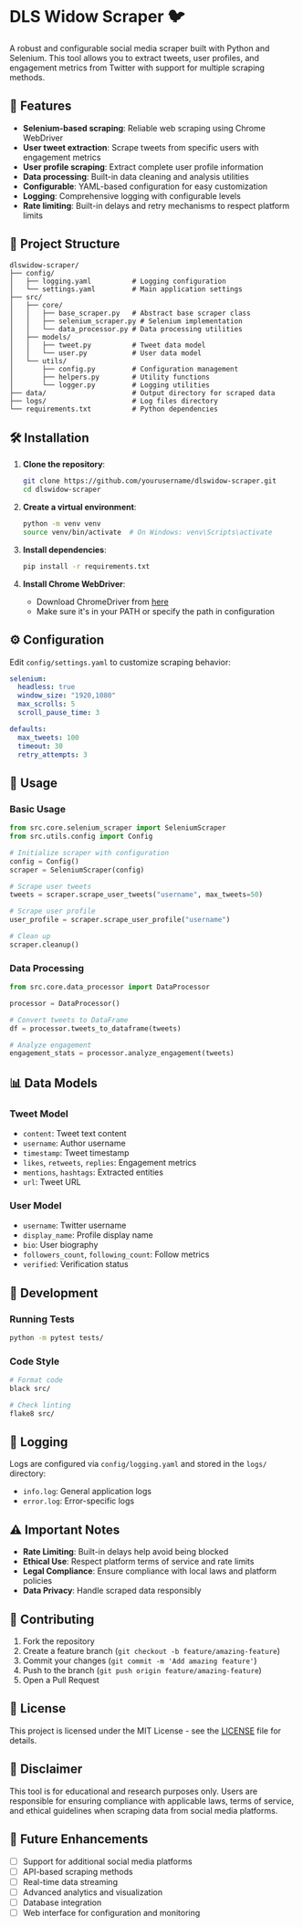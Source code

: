 # DLS Widow Scraper 🐦

A robust and configurable social media scraper built with Python and Selenium. This tool allows you to extract tweets, user profiles, and engagement metrics from Twitter with support for multiple scraping methods.

## 🚀 Features

- **Selenium-based scraping**: Reliable web scraping using Chrome WebDriver
- **User tweet extraction**: Scrape tweets from specific users with engagement metrics
- **User profile scraping**: Extract complete user profile information
- **Data processing**: Built-in data cleaning and analysis utilities
- **Configurable**: YAML-based configuration for easy customization
- **Logging**: Comprehensive logging with configurable levels
- **Rate limiting**: Built-in delays and retry mechanisms to respect platform limits

## 📁 Project Structure

```
dlswidow-scraper/
├── config/
│   ├── logging.yaml          # Logging configuration
│   └── settings.yaml         # Main application settings
├── src/
│   ├── core/
│   │   ├── base_scraper.py   # Abstract base scraper class
│   │   ├── selenium_scraper.py # Selenium implementation
│   │   └── data_processor.py # Data processing utilities
│   ├── models/
│   │   ├── tweet.py          # Tweet data model
│   │   └── user.py           # User data model
│   └── utils/
│       ├── config.py         # Configuration management
│       ├── helpers.py        # Utility functions
│       └── logger.py         # Logging utilities
├── data/                     # Output directory for scraped data
├── logs/                     # Log files directory
└── requirements.txt          # Python dependencies
```

## 🛠️ Installation

1. **Clone the repository**:

   ```bash
   git clone https://github.com/yourusername/dlswidow-scraper.git
   cd dlswidow-scraper
   ```

2. **Create a virtual environment**:

   ```bash
   python -m venv venv
   source venv/bin/activate  # On Windows: venv\Scripts\activate
   ```

3. **Install dependencies**:

   ```bash
   pip install -r requirements.txt
   ```

4. **Install Chrome WebDriver**:
   - Download ChromeDriver from [here](https://chromedriver.chromium.org/)
   - Make sure it's in your PATH or specify the path in configuration

## ⚙️ Configuration

Edit `config/settings.yaml` to customize scraping behavior:

```yaml
selenium:
  headless: true
  window_size: "1920,1080"
  max_scrolls: 5
  scroll_pause_time: 3

defaults:
  max_tweets: 100
  timeout: 30
  retry_attempts: 3
```

## 🚀 Usage

### Basic Usage

```python
from src.core.selenium_scraper import SeleniumScraper
from src.utils.config import Config

# Initialize scraper with configuration
config = Config()
scraper = SeleniumScraper(config)

# Scrape user tweets
tweets = scraper.scrape_user_tweets("username", max_tweets=50)

# Scrape user profile
user_profile = scraper.scrape_user_profile("username")

# Clean up
scraper.cleanup()
```

### Data Processing

```python
from src.core.data_processor import DataProcessor

processor = DataProcessor()

# Convert tweets to DataFrame
df = processor.tweets_to_dataframe(tweets)

# Analyze engagement
engagement_stats = processor.analyze_engagement(tweets)
```

## 📊 Data Models

### Tweet Model

- `content`: Tweet text content
- `username`: Author username
- `timestamp`: Tweet timestamp
- `likes`, `retweets`, `replies`: Engagement metrics
- `mentions`, `hashtags`: Extracted entities
- `url`: Tweet URL

### User Model

- `username`: Twitter username
- `display_name`: Profile display name
- `bio`: User biography
- `followers_count`, `following_count`: Follow metrics
- `verified`: Verification status

## 🔧 Development

### Running Tests

```bash
python -m pytest tests/
```

### Code Style

```bash
# Format code
black src/

# Check linting
flake8 src/
```

## 📝 Logging

Logs are configured via `config/logging.yaml` and stored in the `logs/` directory:

- `info.log`: General application logs
- `error.log`: Error-specific logs

## ⚠️ Important Notes

- **Rate Limiting**: Built-in delays help avoid being blocked
- **Ethical Use**: Respect platform terms of service and rate limits
- **Legal Compliance**: Ensure compliance with local laws and platform policies
- **Data Privacy**: Handle scraped data responsibly

## 🤝 Contributing

1. Fork the repository
2. Create a feature branch (`git checkout -b feature/amazing-feature`)
3. Commit your changes (`git commit -m 'Add amazing feature'`)
4. Push to the branch (`git push origin feature/amazing-feature`)
5. Open a Pull Request

## 📄 License

This project is licensed under the MIT License - see the [LICENSE](LICENSE) file for details.

## 🚨 Disclaimer

This tool is for educational and research purposes only. Users are responsible for ensuring compliance with applicable laws, terms of service, and ethical guidelines when scraping data from social media platforms.

## 🔮 Future Enhancements

- [ ] Support for additional social media platforms
- [ ] API-based scraping methods
- [ ] Real-time data streaming
- [ ] Advanced analytics and visualization
- [ ] Database integration
- [ ] Web interface for configuration and monitoring
